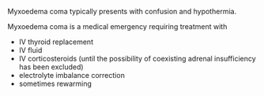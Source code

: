 Myxoedema coma typically presents with confusion and hypothermia.  
  
Myxoedema coma is a medical emergency requiring treatment with   
* IV thyroid replacement
* IV fluid
* IV corticosteroids (until the possibility of coexisting adrenal insufficiency has been excluded)
* electrolyte imbalance correction
* sometimes rewarming
